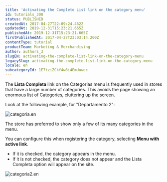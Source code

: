 ```yaml
---
title: 'Activating the Complete List link on the category menu'
id: tutorials_308
status: PUBLISHED
createdAt: 2017-04-27T22:09:24.462Z
updatedAt: 2019-12-31T15:23:21.665Z
publishedAt: 2019-12-31T15:23:21.665Z
firstPublishedAt: 2017-04-27T23:03:14.200Z
contentType: tutorial
productTeam: Marketing & Merchandising
author: authors_3
slugEN: activating-the-complete-list-link-on-the-category-menu
legacySlug: activating-the-complete-list-link-on-the-category-menu
locale: en
subcategoryId: 1E7tziZCkY4w8i4EmUuwec
---
```



The **Lista Completa** link on the Categorias menu is frequently used in stores that have a large number of categories. This avoids the page showing an enormous list of Categories, cluttering up the screen.

Look at the following example, for "Departamento 2":

![categoria.en](//images.ctfassets.net/alneenqid6w5/2GfnTZfCAPr9Baxn4dy1s/a6c97388bf36b6adc233112586d3e012/categoria.en.png)

The store has preferred to show only a few of its many categories in the menu.

You can configure this when registering the category, selecting **Menu with active link**.

- If it is checked, the category appears in the menu.
- If it is not checked, the category does not appear and the Lista Completa option will appear on the site.

![categoria2.en](//images.ctfassets.net/alneenqid6w5/3KtFDmEUqs71YobX8VOibJ/6b3709cb7741069a6ead068b9eb40a4c/categoria2.en.png)


